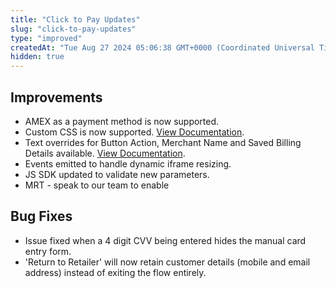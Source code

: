 ```yaml
---
title: "Click to Pay Updates"
slug: "click-to-pay-updates"
type: "improved"
createdAt: "Tue Aug 27 2024 05:06:38 GMT+0000 (Coordinated Universal Time)"
hidden: true
---
```

## Improvements

- AMEX as a payment method is now supported.
- Custom CSS is now supported. [View Documentation](https://docs.fatzebra.com/reference/click-to-pay-configuration#options).
- Text overrides for Button Action, Merchant Name and Saved Billing Details available. [View Documentation](https://docs.fatzebra.com/reference/click-to-pay-configuration#options).
- Events emitted to handle dynamic iframe resizing.
- JS SDK updated to validate new parameters.
- MRT - speak to our team to enable

## Bug Fixes

- Issue fixed when a 4 digit CVV being entered hides the manual card entry form.
- 'Return to Retailer' will now retain customer details (mobile and email address) instead of exiting the flow entirely.